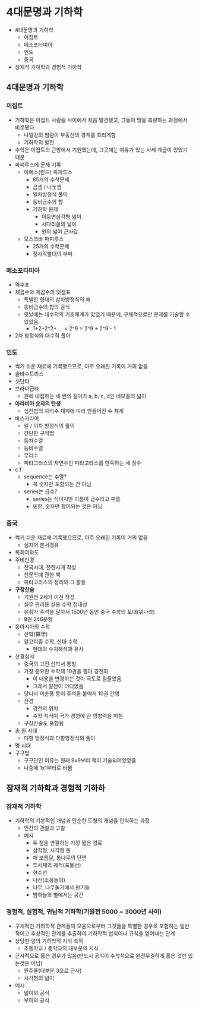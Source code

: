 # 4대문명과 기하학

- 4대문명과 기하학
  - 이집트
  - 메소포타미아
  - 인도
  - 중국
- 잠재적 기하학과 경험적 기하학

## 4대문명과 기하학

### 이집트

- 기하학은 이집트 사람들 사이에서 처음 발견됐고, 그들이 땅을 측량하는 과정에서 비롯됐다
  - 나일강의 범람이 부동산의 경계를 흐리게함
  - 기하학의 발전
- 수학은 이집트의 근방에서 기원했는데, 그곳에는 여유가 있는 사제 계급이 있었기 때문
- 파피루스에 문제 기록
  - 아메스(린드) 파피루스
    - 85개의 수학문제
    - 곱셈 / 나눗셈
    - 일차방정식 풀이
    - 등비급수의 합
    - 기하학 문제
      - 이등변삼각형 넓이
      - 사다리꼴의 넓이
      - 원의 넓이 근사값
  - 모스크바 파피루스
    - 25개의 수학문제
    - 정사각뿔대의 부피

### 메소포타미아

- 역수표
- 제곱수와 제곱수의 덧셈표
  - 특별한 형태의 삼차방정식의 해
  - 등비급수의 합의 공식
  - 옛날에는 대수학의 기호체계가 엀었기 때문에, 구체적으로만 문제를 기술할 수 있었음.
    - 1+2+2^2+ ... + 2^9 = 2^9 + 2^9 - 1
- 2차 방정식의 대수적 풀이

### 인도

- 썩기 쉬운 재료에 기록했으므로, 아주 오래된 기록이 거의 없음
- 술바수트라스
- 싯단타
- 브라마굽타
  - 원에 내접하는 네 변의 길이가 a, b, c, d인 네모꼴의 넓이
- **아라비아 숫자의 탄생**
  - 십진법의 자리수 체계에 따라 만들어진 수 체계
- 바스카라야
  - 일 / 이차 방정식의 풀이
  - 간단한 구적법
  - 등차수열
  - 등비수열
  - 무리수
  - 피타그라스의 자연수인 피타고라스를 만족하는 세 정수
- c.f
  - sequence는 수열?
    - 꼭 숫자만 포함되는 건 아님
  - series는 급수?
    - series는 식이지만 이름이 급수라고 부름
    - 또한, 숫자만 항이되는 것은 아님

### 중국

- 썩기 쉬운 재료에 기록했으므로, 아주 오래된 기록이 거의 없음
  - 심지어 분서갱유
- 복희여와도
- 주비산경
  - 전국시대, 전한시개 작성
  - 천문학에 관한 책
  - 피타고라스의 정리와 그 활용
- **구장산술**
  - 기원전 2세기 이전 작성
  - 실무 관리용 실용 수학 집대성
  - 유휘가 주석을 달아서 1500년 동안 중국 수학의 토대(위나라)
  - 9권 246문항
- 동아시아의 수학
  - 산학(算学)
  - 알고리즘 수학, 산대 수학
    - 현대의 수치해석과 유사
- 산경십서
  - 중국의 고전 산학서 통칭
  - 가장 중요한 수학책 10권을 뽑아 경전화
    - 이 내용을 변경하는 것이 극도로 힘들었음
    - 그래서 발전이 더디었음
  - 당나라 이순풍 등이 주석을 붙여서 10권 간행
  - 산경
    - 경전의 위치
    - 수학 지식이 국가 경영에 큰 영향력을 미침
  - 구장산술도 포함됨
- 송 원 시대
  - 다항 방정식과 다항방정식의 풀이
- 명 시대
- 구구법
  - 구구단인 이유는 원래 9x9부터 책이 기술되어있었음
  - 나중에 1x1부터로 바뀜

## 잠재적 기하학과 경험적 기하하

### 잠재적 기하학

- 기하학의 기본적인 개념과 단순한 도형의 개념을 인식하는 과정
  - 인간의 관찰과 고찰
  - 예시
    - 두 점을 연결하는 가장 짧은 경로
    - 삼각형, 사각형 등
    - 해 보름달, 통나무의 단면
    - 투사체의 궤적(포물선)
    - 현수선
    - 나선(소용돌이)
    - 나무, 나무둘기에서 원기둥
    - 밤하늘의 별에서는 공간

### 경험적, 실험적, 귀납적 기하학(기원전 5000 ~ 3000년 사이)

- 구체적인 기하학적 관계들의 모음으로부터 그것들을 특별한 경우로 포함하는 일반적이고 추상적인 관계를 추출하여 기하학적 법칙이나 규칙을 얻어내는 단계
- 상당한 양의 기하학적 지식 축적
  - 초등학교 / 중학교의 대부분의 지식
- 근사적으로 옳은 경우가 많음(반드시 공식이 수학적으로 완전무결하게 옳은 것만 있는것은 아님)
  - 원주율(대부분 3으로 근사)
  - 사각형의 넓이
- 예시
  - 넓이의 공식
  - 부피의 공식
